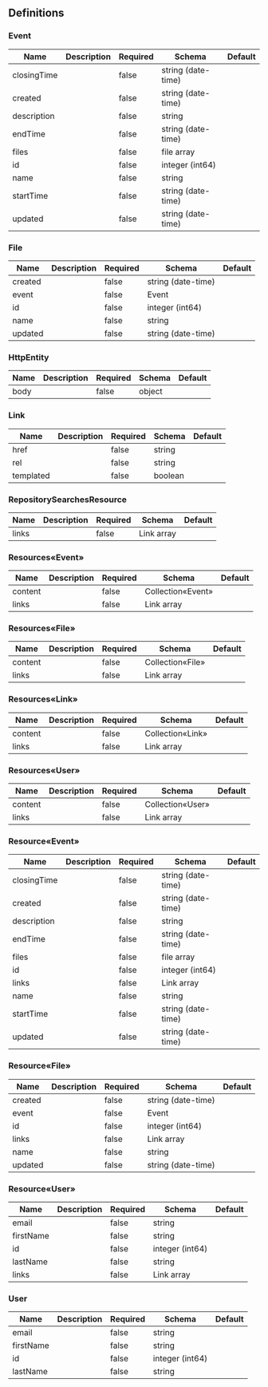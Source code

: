 ## Definitions
### Event
|Name|Description|Required|Schema|Default|
|----|----|----|----|----|
|closingTime||false|string (date-time)||
|created||false|string (date-time)||
|description||false|string||
|endTime||false|string (date-time)||
|files||false|file array||
|id||false|integer (int64)||
|name||false|string||
|startTime||false|string (date-time)||
|updated||false|string (date-time)||


### File
|Name|Description|Required|Schema|Default|
|----|----|----|----|----|
|created||false|string (date-time)||
|event||false|Event||
|id||false|integer (int64)||
|name||false|string||
|updated||false|string (date-time)||


### HttpEntity
|Name|Description|Required|Schema|Default|
|----|----|----|----|----|
|body||false|object||


### Link
|Name|Description|Required|Schema|Default|
|----|----|----|----|----|
|href||false|string||
|rel||false|string||
|templated||false|boolean||


### RepositorySearchesResource
|Name|Description|Required|Schema|Default|
|----|----|----|----|----|
|links||false|Link array||


### Resources«Event»
|Name|Description|Required|Schema|Default|
|----|----|----|----|----|
|content||false|Collection«Event»||
|links||false|Link array||


### Resources«File»
|Name|Description|Required|Schema|Default|
|----|----|----|----|----|
|content||false|Collection«File»||
|links||false|Link array||


### Resources«Link»
|Name|Description|Required|Schema|Default|
|----|----|----|----|----|
|content||false|Collection«Link»||
|links||false|Link array||


### Resources«User»
|Name|Description|Required|Schema|Default|
|----|----|----|----|----|
|content||false|Collection«User»||
|links||false|Link array||


### Resource«Event»
|Name|Description|Required|Schema|Default|
|----|----|----|----|----|
|closingTime||false|string (date-time)||
|created||false|string (date-time)||
|description||false|string||
|endTime||false|string (date-time)||
|files||false|file array||
|id||false|integer (int64)||
|links||false|Link array||
|name||false|string||
|startTime||false|string (date-time)||
|updated||false|string (date-time)||


### Resource«File»
|Name|Description|Required|Schema|Default|
|----|----|----|----|----|
|created||false|string (date-time)||
|event||false|Event||
|id||false|integer (int64)||
|links||false|Link array||
|name||false|string||
|updated||false|string (date-time)||


### Resource«User»
|Name|Description|Required|Schema|Default|
|----|----|----|----|----|
|email||false|string||
|firstName||false|string||
|id||false|integer (int64)||
|lastName||false|string||
|links||false|Link array||


### User
|Name|Description|Required|Schema|Default|
|----|----|----|----|----|
|email||false|string||
|firstName||false|string||
|id||false|integer (int64)||
|lastName||false|string||


